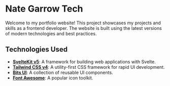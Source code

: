 # Nate Garrow Tech

Welcome to my portfolio website! This project showcases my projects and skills as a frontend developer. The website is built using the latest versions of modern technologies and best practices.

## Technologies Used

- **[SvelteKit v5](https://kit.svelte.dev/)**: A framework for building web applications with Svelte.
- **[Tailwind CSS v4](https://tailwindcss.com/)**: A utility-first CSS framework for rapid UI development.
- **[Bits UI](https://bitsui.com/)**: A collection of reusable UI components.
- **[Font Awesome](https://fontawesome.com/)**: A popular icon toolkit.
